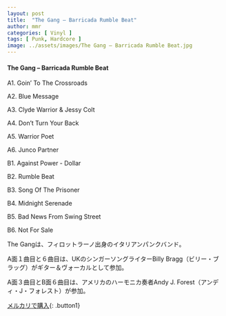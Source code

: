 ```yaml
---
layout: post
title:  "The Gang – Barricada Rumble Beat"
author: mmr
categories: [ Vinyl ]
tags: [ Punk, Hardcore ]
image: ../assets/images/The Gang – Barricada Rumble Beat.jpg
---
```


#### The Gang – Barricada Rumble Beat

A1. Goin’ To The Crossroads

A2. Blue Message

A3. Clyde Warrior & Jessy Colt

A4. Don’t Turn Your Back

A5. Warrior Poet

A6. Junco Partner

B1. Against Power - Dollar

B2. Rumble Beat

B3. Song Of The Prisoner

B4. Midnight Serenade

B5. Bad News From Swing Street

B6. Not For Sale

The Gangは、フィロットラーノ出身のイタリアンパンクバンド。

A面１曲目と６曲目は、UKのシンガーソングライターBilly Bragg（ビリー・ブラッグ）がギター＆ヴォーカルとして参加。

A面３曲目とB面６曲目は、アメリカのハーモニカ奏者Andy J. Forest（アンディ・J・フォレスト）が参加。

[メルカリで購入](https://jp.mercari.com/item/m64968588416){: .button1}

